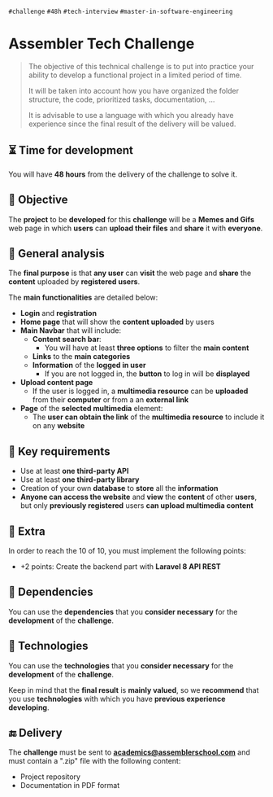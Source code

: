 `#challenge` `#48h` `#tech-interview` `#master-in-software-engineering`

# Assembler Tech Challenge <!-- omit in toc -->

> The objective of this technical challenge is to put into practice your ability to develop a functional project in a limited period of time.
>
> It will be taken into account how you have organized the folder structure, the code, prioritized tasks, documentation, ...
>
> It is advisable to use a language with which you already have experience since the final result of the delivery will be valued.

## ⏳ Time for development

You will have **48 hours** from the delivery of the challenge to solve it.

## 🎯 Objective

The **project** to be **developed** for this **challenge** will be a **Memes and Gifs** web page in which **users** can **upload their files** and **share** it with **everyone**.

## 🧱 General analysis

The **final purpose** is that **any user** can **visit** the web page and **share** the **content** uploaded by **registered users**.

The **main functionalities** are detailed below:

- **Login** and **registration**
- **Home page** that will show the **content uploaded** by users
- **Main Navbar** that will include:
  - **Content search bar**:
    - You will have at least **three options** to filter the **main content**
  - **Links** to the **main categories**
  - **Information** of the **logged in user**
    - If you are not logged in, the **button** to log in will be **displayed**
- **Upload content page**
  - If the user is logged in, a **multimedia resource** can be **uploaded** from their **computer** or from a an **external link**
- **Page** of the **selected multimedia** element:
  - The **user can obtain the link** of the **multimedia resource** to include it on any **website**

## 🔑 Key requirements

- Use at least **one third-party API**
- Use at least **one third-party library**
- Creation of your own **database** to **store** all the **information**
- **Anyone can access the website** and **view** the **content** of other **users**, but only **previously registered** users **can upload multimedia content**

## 💯 Extra

In order to reach the 10 of 10, you must implement the following points:

- +2 points: Create the backend part with **Laravel 8 API REST**

## 🧪 Dependencies

You can use the **dependencies** that you **consider necessary** for the **development** of the **challenge**.

## 🔧 Technologies

You can use the **technologies** that you **consider necessary** for the **development** of the **challenge**.

Keep in mind that the **final result** is **mainly valued**, so we **recommend** that you use **technologies** with which you have **previous experience developing**.

## 🔚 Delivery

The **challenge** must be sent to **academics@assemblerschool.com** and must contain a ".zip" file with the following content:

- Project repository
- Documentation in PDF format
